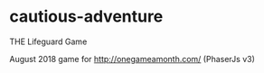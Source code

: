 # cautious-adventure
THE Lifeguard Game

August 2018 game for http://onegameamonth.com/ (PhaserJs v3)

